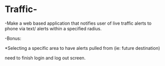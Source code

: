 # Traffic-

-Make a web based application that notifies user of live traffic alerts to phone via text/ alerts within a specified radius. 

-Bonus: 

*Selecting a specific area to have alerts pulled from (ie: future destination)

need to finish login and log out screen.


